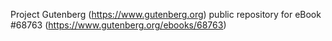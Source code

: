 Project Gutenberg (https://www.gutenberg.org) public repository for
eBook #68763 (https://www.gutenberg.org/ebooks/68763)
